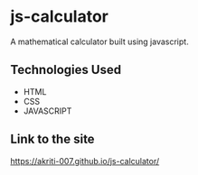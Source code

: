 # js-calculator
A mathematical calculator built using javascript.

## Technologies Used 
- HTML
- CSS
- JAVASCRIPT

     


## Link to the site
https://akriti-007.github.io/js-calculator/
